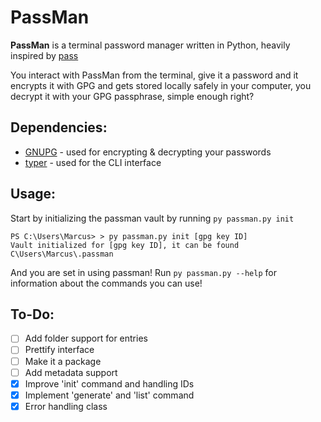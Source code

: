# PassMan
**PassMan** is a terminal password manager written in Python, heavily inspired by [pass](https://www.passwordstore.org/)

You interact with PassMan from the terminal, give it a password and it encrypts it with GPG and gets stored locally safely in your computer, you decrypt it with your GPG passphrase, simple enough right?

## Dependencies:
- [GNUPG](https://gnupg.org/download/index.html) - used for encrypting & decrypting your passwords
- [typer](https://typer.tiangolo.com/) - used for the CLI interface

## Usage:
Start by initializing the passman vault by running `py passman.py init`
```
PS C:\Users\Marcus> > py passman.py init [gpg key ID]
Vault initialized for [gpg key ID], it can be found C\Users\Marcus\.passman
```

And you are set in using passman! Run `py passman.py --help` for information 
about the commands you can use!


## To-Do:
- [ ] Add folder support for entries
- [ ] Prettify interface
- [ ] Make it a package
- [ ] Add metadata support
- [x] Improve 'init' command and handling IDs
- [x] Implement 'generate' and 'list' command
- [x] Error handling class